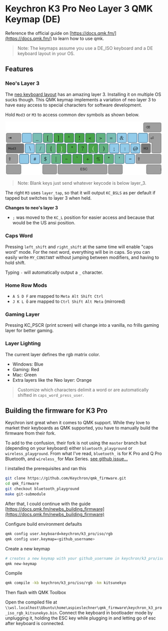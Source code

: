 # Keychron K3 Pro Neo Layer 3 QMK Keymap (DE)

Reference the official guide on [https://docs.qmk.fm/](https://docs.qmk.fm/) to learn how to use qmk.

> Note: The keymaps assume you use a DE_ISO keyboard and a DE keyboard layout in your OS.

## Features

### Neo's Layer 3

The [neo keyboard layout](https://neo-layout.org/Layouts/neoqwertz/#die-ebenen) has an amazing layer 3. Installing it on multiple OS sucks though.
This QMK keymap implements a variation of neo layer 3 to have easy access to special characters for software development.

Hold `Mod3` or `M3` to access common dev symbols as shown below.

![](neoqmk.jpg)

> Note: Blank keys just send whatever keycode is below layer_3.

The right `M3` uses `layer_tap`, so that it will output `KC_BSLS` as per default if tapped but switches to layer 3 when held.

**Changes to neo's layer 3**

- `;` was moved to the `KC_L` position for easier access and because that would be the US ansi position.

### Caps Word

Pressing `left_shift` and `right_shift` at the same time will enable "caps word" mode. For the next word, everything will be in caps. So you can easily write `MY_CONSTANT` without jumping between modifiers, and having to hold shift.

Typing `-` will automatically output a `_` character.

### Home Row Mods

- `A S D F` are mapped to `Meta Alt Shift Ctrl`
- `J K L Ö` are mapped to `Ctrl Shift Alt Meta` (mirrored)

### Gaming Layer

Pressing KC_PSCR (print screen) will change into a vanilla, no frills gaming layer for better gaming.

### Layer Lighting

The current layer defines the rgb matrix color.

- Windows: Blue
- Gaming: Red
- Mac: Green
- Extra layers like the Neo layer: Orange

> Customize which characters delimit a word or are automatically shifted in `caps_word_press_user`.

## Building the firmware for K3 Pro

Keychron isnt great when it comes to QMK support. While they love to market their keyboards as QMK supported, you have to manually build the firmware from their fork.

To add to the confusion, their fork is not using the `master` branch but (depending on your keyboard) either `bluetooth_playground` or `wireless_playground`. From what I've read, `bluetooth_` is for K Pro and Q Pro Bluetooth, and `wireless_` for Max Series. [see github issue...](https://github.com/Keychron/qmk_firmware/issues/217#issuecomment-1899558528)

I installed the prerequisites and ran this

```bash
git clone https://github.com/Keychron/qmk_firmware.git
cd qmk_firmware
git checkout bluetooth_playground
make git-submodule
```

After that, I could continue with the guide [https://docs.qmk.fm/newbs_building_firmware](https://docs.qmk.fm/newbs_building_firmware)

Configure build environment defaults

```bash
qmk config user.keyboard=keychron/k3_pro/iso/rgb
qmk config user.keymap=<github_username>
```

Create a new keymap

```bash
# creates a new keymap with your github_username in keychron/k3_pro/iso/rgb/keymaps
qmk new-keymap
```

Compile

```bash
qmk compile -kb keychron/k3_pro/iso/rgb -km kitsunekyo
```

Then flash with QMK Toolbox

Open the compiled file at `\\wsl.localhost\Ubuntu\home\aspieslechner\qmk_firmware\keychron_k3_pro_iso_rgb_kitsunekyo.bin`. Connect the keyboard in bootloader mode by unplugging it, holding the ESC key while plugging in and letting go of esc after keyboard is connected.
